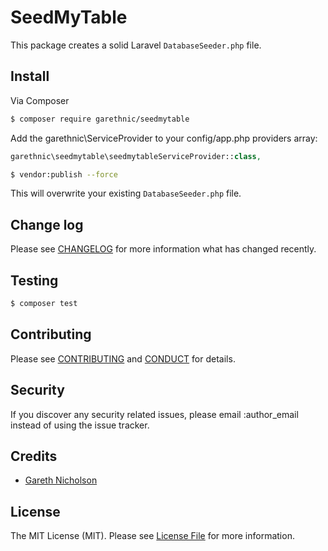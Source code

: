 # SeedMyTable

This package creates a solid Laravel `DatabaseSeeder.php` file.

## Install

Via Composer

``` bash
$ composer require garethnic/seedmytable
```

Add the garethnic\ServiceProvider to your config/app.php providers array:

``` php
garethnic\seedmytable\seedmytableServiceProvider::class,
```

``` bash
$ vendor:publish --force
```

This will overwrite your existing `DatabaseSeeder.php` file.

## Change log

Please see [CHANGELOG](CHANGELOG.md) for more information what has changed recently.

## Testing

``` bash
$ composer test
```

## Contributing

Please see [CONTRIBUTING](CONTRIBUTING.md) and [CONDUCT](CONDUCT.md) for details.

## Security

If you discover any security related issues, please email :author_email instead of using the issue tracker.

## Credits

- [Gareth Nicholson][link-author]

## License

The MIT License (MIT). Please see [License File](LICENSE.md) for more information.

[link-packagist]: https://packagist.org/packages/garethnic/seedmytable
[link-downloads]: https://packagist.org/packages/garethnic/seedmytable
[link-author]: https://github.com/garethnic
